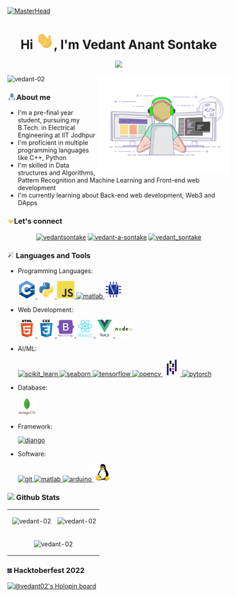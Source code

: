 [![MasterHead](animation/cityscape.gif)](https://github.com/Vedant-02)
<h1 align="center">Hi <!--👋--><img alt="wave" width="40" src="animation/wave.gif">, I'm Vedant Anant Sontake</h1>
<p align="center">
 <a href="https://github.com/DenverCoder1/readme-typing-svg"><img src="https://readme-typing-svg.herokuapp.com?center=true&lines=Junior+at+IIT+Jodhpur"></a>
</p>
<img align="right" alt="Coding" width="300" src="animation/coding_gif.gif">
<p align="left"> <img src="https://komarev.com/ghpvc/?username=vedant-02&label=Profile%20views&color=0e75b6&style=flat" alt="vedant-02" /> </p>

<!-- <p align="left"> <a href="https://twitter.com/vedantsontake" target="blank"><img src="https://img.shields.io/twitter/follow/vedantsontake?logo=twitter&style=for-the-badge" alt="vedantsontake" /></a> </p> -->

<h3 align="left"><img src="animation/Developer.gif" width="4%">About me</h3>
<ul>
<li>I'm a pre-final year student, pursuing my B.Tech. in Electrical Engineering at IIT Jodhpur</li>
<li>I'm proficient in multiple programming languages like C++, Python</li>
<li>I'm skilled in Data structures and Algorithms, Pattern Recognition and Machine Learning and Front-end web development</li>
<li>I'm currently learning about Back-end web development, Web3 and DApps</li>
</ul>
<h3 align="left"><img src="animation/handshake-joypixels.gif" width="3%">Let's connect</h3>

<p align="center">
<a href="https://twitter.com/vedantsontake" target="blank"><img align="center" src="https://raw.githubusercontent.com/rahuldkjain/github-profile-readme-generator/master/src/images/icons/Social/twitter.svg" alt="vedantsontake" height="30" width="40" /></a>
<a href="https://www.linkedin.com/in/vedant-a-sontake-011922206/" target="blank"><img align="center" src="https://raw.githubusercontent.com/rahuldkjain/github-profile-readme-generator/master/src/images/icons/Social/linked-in-alt.svg" alt="vedant-a-sontake" height="30" width="40" /></a>
<a href="https://instagram.com/vedant_sontake" target="blank"><img align="center" src="https://raw.githubusercontent.com/rahuldkjain/github-profile-readme-generator/master/src/images/icons/Social/instagram.svg" alt="vedant_sontake" height="30" width="40" /></a>
<!--
<a href="https://www.hackerrank.com/vedantsontake02" target="blank"><img align="center" src="https://raw.githubusercontent.com/rahuldkjain/github-profile-readme-generator/master/src/images/icons/Social/hackerrank.svg" alt="vedantsontake02" height="30" width="40" /></a>
<a href="https://codeforces.com/profile/vedant-02" target="blank"><img align="center" src="https://raw.githubusercontent.com/rahuldkjain/github-profile-readme-generator/master/src/images/icons/Social/codeforces.svg" alt="vedant-02" height="30" width="40" /></a>
<a href="https://www.leetcode.com/vedant-02" target="blank"><img align="center" src="https://raw.githubusercontent.com/rahuldkjain/github-profile-readme-generator/master/src/images/icons/Social/leet-code.svg" alt="vedant-02" height="30" width="40" /></a>
<a href="https://auth.geeksforgeeks.org/user/vedant_02" target="blank"><img align="center" src="https://raw.githubusercontent.com/rahuldkjain/github-profile-readme-generator/master/src/images/icons/Social/geeks-for-geeks.svg" alt="vedant_02" height="30" width="40" /></a>
</p> -->

<h3 align="left"><img src="animation/tools.gif" width="3%"> Languages and Tools</h3>
<ul>
<li>Programming Languages:</li>
<p align="left"><a href="https://www.w3schools.com/cpp/" target="_blank" rel="noreferrer"> <img src="https://raw.githubusercontent.com/devicons/devicon/master/icons/cplusplus/cplusplus-original.svg" alt="cplusplus" width="40" height="40"/> </a> <a href="https://www.python.org" target="_blank" rel="noreferrer"> <img src="https://raw.githubusercontent.com/devicons/devicon/master/icons/python/python-original.svg" alt="python" width="40" height="40"/> </a> <a href="https://developer.mozilla.org/en-US/docs/Web/JavaScript" target="_blank" rel="noreferrer"> <img src="https://raw.githubusercontent.com/devicons/devicon/master/icons/javascript/javascript-original.svg" alt="javascript" width="40" height="40"/> </a> <a href="https://www.mathworks.com/" target="_blank" rel="noreferrer"> <img src="https://upload.wikimedia.org/wikipedia/commons/2/21/Matlab_Logo.png" alt="matlab" width="40" height="40"/> </a> <a href="https://verilogguide.readthedocs.io/en/latest/index.html" target="_blank" rel="noreferrer"> <img src="https://github.com/vscode-icons/vscode-icons/blob/master/icons/file_type_verilog.svg" alt="verilog" width="40" height="40"/> </a> </p>
<li>Web Development:</li>
<p align="left"> <a href="https://www.w3.org/html/" target="_blank" rel="noreferrer"> <img src="https://raw.githubusercontent.com/devicons/devicon/master/icons/html5/html5-original-wordmark.svg" alt="html5" width="40" height="40"/> </a> <a href="https://www.w3schools.com/css/" target="_blank" rel="noreferrer"> <img src="https://raw.githubusercontent.com/devicons/devicon/master/icons/css3/css3-original-wordmark.svg" alt="css3" width="40" height="40"/> </a>  <a href="https://getbootstrap.com" target="_blank" rel="noreferrer"> <img src="https://raw.githubusercontent.com/devicons/devicon/master/icons/bootstrap/bootstrap-plain-wordmark.svg" alt="bootstrap" width="40" height="40"/> </a> <a href="https://reactjs.org/" target="_blank" rel="noreferrer"> <img src="https://raw.githubusercontent.com/devicons/devicon/master/icons/react/react-original-wordmark.svg" alt="react" width="40" height="40"/> </a> <a href="https://vuejs.org/" target="_blank" rel="noreferrer"> <img src="https://raw.githubusercontent.com/devicons/devicon/master/icons/vuejs/vuejs-original-wordmark.svg" alt="vuejs" width="40" height="40"/> </a> <a href="https://nodejs.org" target="_blank" rel="noreferrer"> <img src="https://raw.githubusercontent.com/devicons/devicon/master/icons/nodejs/nodejs-original-wordmark.svg" alt="nodejs" width="40" height="40"/> </a> </p>
<li>AI/ML:</li>
<p align="left"> <a href="https://scikit-learn.org/" target="_blank" rel="noreferrer"> <img src="https://upload.wikimedia.org/wikipedia/commons/0/05/Scikit_learn_logo_small.svg" alt="scikit_learn" width="40" height="40"/> </a> <a href="https://seaborn.pydata.org/" target="_blank" rel="noreferrer"> <img src="https://seaborn.pydata.org/_images/logo-mark-lightbg.svg" alt="seaborn" width="40" height="40"/> </a> <a href="https://www.tensorflow.org" target="_blank" rel="noreferrer"> <img src="https://www.vectorlogo.zone/logos/tensorflow/tensorflow-icon.svg" alt="tensorflow" width="40" height="40"/> </a> <a href="https://opencv.org/" target="_blank" rel="noreferrer"> <img src="https://www.vectorlogo.zone/logos/opencv/opencv-icon.svg" alt="opencv" width="40" height="40"/> </a> <a href="https://pandas.pydata.org/" target="_blank" rel="noreferrer"> <img src="https://raw.githubusercontent.com/devicons/devicon/2ae2a900d2f041da66e950e4d48052658d850630/icons/pandas/pandas-original.svg" alt="pandas" width="40" height="40"/> </a> <a href="https://pytorch.org/" target="_blank" rel="noreferrer"> <img src="https://www.vectorlogo.zone/logos/pytorch/pytorch-icon.svg" alt="pytorch" width="40" height="40"/> </a> </p>
<li>Database:</li>
<p align="left"> <a href="https://www.mongodb.com/" target="_blank" rel="noreferrer"> <img src="https://raw.githubusercontent.com/devicons/devicon/master/icons/mongodb/mongodb-original-wordmark.svg" alt="mongodb" width="40" height="40"/> </a> </p>
<li>Framework:</li>
<p align="left"> <a href="https://www.djangoproject.com/" target="_blank" rel="noreferrer"> <img src="https://cdn.worldvectorlogo.com/logos/django.svg" alt="django" width="40" height="40"/> </a> </p>
<li>Software:</li>
<p align="left"> <a href="https://git-scm.com/" target="_blank" rel="noreferrer"> <img src="https://www.vectorlogo.zone/logos/git-scm/git-scm-icon.svg" alt="git" width="40" height="40"/> </a> <a href="https://www.mathworks.com/" target="_blank" rel="noreferrer"> <img src="https://upload.wikimedia.org/wikipedia/commons/2/21/Matlab_Logo.png" alt="matlab" width="40" height="40"/> </a> <a href="https://www.arduino.cc/" target="_blank" rel="noreferrer"> <img src="https://cdn.worldvectorlogo.com/logos/arduino-1.svg" alt="arduino" width="40" height="40"/> </a> <a href="https://www.linux.org/" target="_blank" rel="noreferrer"> <img src="https://raw.githubusercontent.com/devicons/devicon/master/icons/linux/linux-original.svg" alt="linux" width="40" height="40"/> </a> </p>
</ul>

<h3 align="left"><img src="https://media.giphy.com/media/iY8CRBdQXODJSCERIr/giphy.gif" width="3%"> Github Stats</h3>
<table>
<tbody>
<tr>
    <td><p align = "center">&nbsp;<img align="center" src="https://github-readme-stats.vercel.app/api?username=vedant-02&count_private=true&show_icons=true&locale=en&theme=great-gatsby" alt="vedant-02" /></p></td>
    <td><p align = "center"><img align="center" src="https://github-readme-stats.vercel.app/api/top-langs?username=vedant-02&count_private=true&show_icons=true&locale=en&layout=compact&theme=great-gatsby" alt="vedant-02" /></p></td>
  </tr>
  <tr>
    <td colspan="2"><p align = "center"><img align="center" src="https://github-readme-streak-stats.herokuapp.com/?user=vedant-02&count_private=true&theme=great-gatsby" alt="vedant-02" /></p></td>
  </tr>
</tbody>
</table>





<h3 align="left"><img src="animation/Hacktoberfest-2022.jpg" width="2%"> Hacktoberfest 2022</h3>

[![@vedant02's Holopin board](https://holopin.me/vedant02)](https://holopin.io/@vedant02)
<!-- <p align="left"> <a href="https://github.com/ryo-ma/github-profile-trophy"><img src="https://github-profile-trophy.vercel.app/?username=vedant-02" alt="vedant-02" /></a> </p> -->
